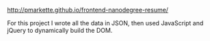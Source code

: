 http://pmarkette.github.io/frontend-nanodegree-resume/

For this project I wrote all the data in JSON, then used JavaScript and jQuery to dynamically build the DOM.